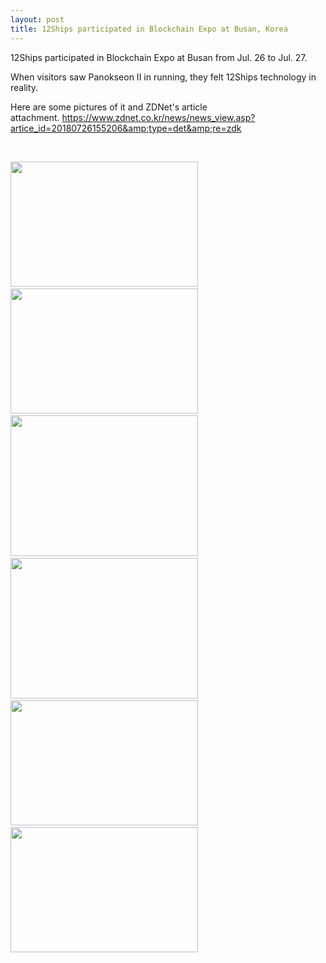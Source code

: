 ```yaml
---
layout: post
title: 12Ships participated in Blockchain Expo at Busan, Korea
---
```

12Ships participated in Blockchain Expo at Busan from Jul. 26 to Jul. 27.

When visitors saw Panokseon II in running, they felt 12Ships technology in reality.

Here are some pictures of it and ZDNet's article attachment. <a href="https://www.zdnet.co.kr/news/news_view.asp?artice_id=20180726155206&amp;type=det&amp;re=zdk">https://www.zdnet.co.kr/news/news_view.asp?artice_id=20180726155206&amp;type=det&amp;re=zdk</a>

&nbsp;

<img class="alignnone size-medium wp-image-1563" src="https://12ships.com/wp-content/uploads/2018/07/IMG_2991-300x200.jpg" alt="" width="300" height="200" />   <img class="alignnone size-medium wp-image-1559" src="https://12ships.com/wp-content/uploads/2018/07/IMG_2979-300x200.jpg" alt="" width="300" height="200" />    <img class="alignnone size-medium wp-image-1546" src="https://12ships.com/wp-content/uploads/2018/07/20180726_132828-300x225.jpg" alt="" width="300" height="225" />   <img class="alignnone size-medium wp-image-1568" src="https://12ships.com/wp-content/uploads/2018/07/KakaoTalk_Moim_7E2HKPt1j6z1NgXFVxUMfI3Cp4mzR0-300x225.jpg" alt="" width="300" height="225" />   <img class="alignnone size-medium wp-image-1565" src="https://12ships.com/wp-content/uploads/2018/07/IMG_3057-300x200.jpg" alt="" width="300" height="200" />   <img class="alignnone size-medium wp-image-1564" src="https://12ships.com/wp-content/uploads/2018/07/IMG_3015-300x200.jpg" alt="" width="300" height="200" />

&nbsp;
